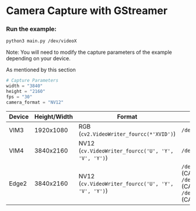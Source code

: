 # Camera Capture with GStreamer

### Run the example:
```bash
python3 main.py /dev/videoX
```

Note: You will need to modify the capture parameters of the example depending on your device.

As mentioned by this section

```py
# Capture Parameters
width = "3840"
height = "2160"
fps = "30"
camera_format = "NV12"
```

| Device | Height/Width | Format | Device |
| --- | --- | --- | --- |
| VIM3 | 1920x1080 | RGB <br/> (`cv2.VideoWriter_fourcc(*'XVID')`) | `/dev/video0` |
| VIM4 | 3840x2160 | NV12 <br/> (`cv.VideoWriter_fourcc('U', 'Y', 'V', 'Y')`) | `/dev/video50` | 
| Edge2 | 3840x2160 | NV12 <br/> (`cv.VideoWriter_fourcc('U', 'Y', 'V', 'Y')`) | `/dev/video24` (CAM2) <br> `/dev/video33` (CAM1) <br> `/dev/video42` (CAM3) | 
